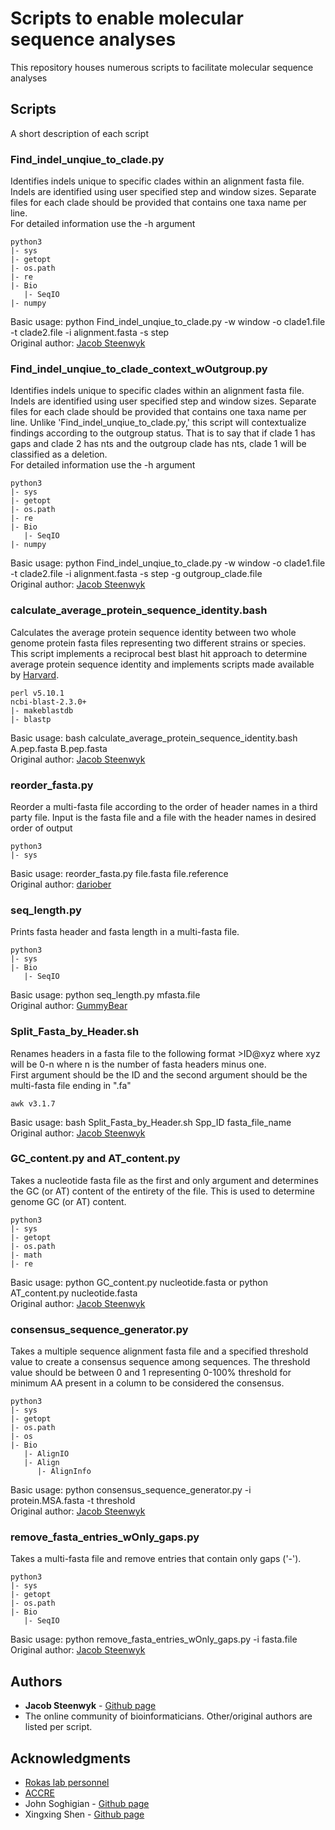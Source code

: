 # Scripts to enable molecular sequence analyses

This repository houses numerous scripts to facilitate molecular sequence analyses

## Scripts

A short description of each script

### Find_indel_unqiue_to_clade.py
Identifies indels unique to specific clades within an alignment fasta file.
Indels are identified using user specified step and window sizes.
Separate files for each clade should be provided that contains one taxa name
per line. <br />
For detailed information use the -h argument <br />
```
python3
|- sys
|- getopt
|- os.path
|- re
|- Bio
   |- SeqIO
|- numpy
```
Basic usage: python Find_indel_unqiue_to_clade.py -w window -o clade1.file -t clade2.file -i alignment.fasta -s step <br />
Original author: [Jacob Steenwyk](https://jlsteenwyk.github.io/)

### Find_indel_unqiue_to_clade_context_wOutgroup.py
Identifies indels unique to specific clades within an alignment fasta file.
Indels are identified using user specified step and window sizes.
Separate files for each clade should be provided that contains one taxa name
per line. Unlike 'Find_indel_unqiue_to_clade.py,' this script will contextualize
findings according to the outgroup status. That is to say that if clade 1 has gaps 
and clade 2 has nts and the outgroup clade has nts, clade 1 will be classified as 
a deletion. <br />
For detailed information use the -h argument <br />
```
python3
|- sys
|- getopt
|- os.path
|- re
|- Bio
   |- SeqIO
|- numpy
```
Basic usage: python Find_indel_unqiue_to_clade.py -w window -o clade1.file -t clade2.file -i alignment.fasta -s step -g outgroup_clade.file <br />
Original author: [Jacob Steenwyk](https://jlsteenwyk.github.io/)

### calculate_average_protein_sequence_identity.bash
Calculates the average protein sequence identity between two whole genome
protein fasta files representing two different strains or species. This
script implements a reciprocal best blast hit approach to determine average
protein sequence identity and implements scripts made available by [Harvard](http://archive.sysbio.harvard.edu/csb/resources/computational/scriptome/UNIX/Protocols/Sequences.html). <br />
```
perl v5.10.1
ncbi-blast-2.3.0+
|- makeblastdb
|- blastp
```
Basic usage: bash calculate_average_protein_sequence_identity.bash A.pep.fasta B.pep.fasta <br />
Original author: [Jacob Steenwyk](https://jlsteenwyk.github.io/)

### reorder_fasta.py
Reorder a multi-fasta file according to the order of header names in a third party file.
Input is the fasta file and a file with the header names in desired order of output
```
python3
|- sys
```
Basic usage: reorder_fasta.py file.fasta file.reference <br />
Original author: [dariober](http://seqanswers.com/forums/showthread.php?t=29558)

### seq_length.py
Prints fasta header and fasta length in a multi-fasta file.
```
python3
|- sys
|- Bio
   |- SeqIO
```
Basic usage: python seq_length.py mfasta.file <br />
Original author: [GummyBear](https://bioexpressblog.wordpress.com/2014/04/15/calculate-length-of-all-sequences-in-an-multi-fasta-file/)

### Split_Fasta_by_Header.sh
Renames headers in a fasta file to the following format >ID@xyz where 
xyz will be 0-n where n is the number of fasta headers minus one. <br /> 
First argument should be the ID and the second argument should be the multi-fasta file ending in ".fa"
```
awk v3.1.7
```
Basic usage: bash Split_Fasta_by_Header.sh Spp_ID fasta_file_name <br />
Original author: [Jacob Steenwyk](https://jlsteenwyk.github.io/)

### GC_content.py and AT_content.py
Takes a nucleotide fasta file as the first and only argument and determines the GC (or AT) content of the entirety of the file. This is used to determine genome GC (or AT) content.
```
python3
|- sys
|- getopt
|- os.path
|- math
|- re
```
Basic usage: python GC_content.py nucleotide.fasta or python AT_content.py nucleotide.fasta<br />
Original author: [Jacob Steenwyk](https://jlsteenwyk.github.io/)

### consensus_sequence_generator.py
Takes a multiple sequence alignment fasta file and a specified threshold value to create a consensus sequence among sequences. The threshold value should be between 0 and 1 representing 0-100% threshold for minimum AA present in a column to be considered the consensus.
```
python3
|- sys
|- getopt
|- os.path
|- os
|- Bio
   |- AlignIO
   |- Align
      |- AlignInfo
```
Basic usage: python consensus_sequence_generator.py -i protein.MSA.fasta -t threshold<br />
Original author: [Jacob Steenwyk](https://jlsteenwyk.github.io/)

### remove_fasta_entries_wOnly_gaps.py
Takes a multi-fasta file and remove entries that contain only gaps ('-').
```
python3
|- sys
|- getopt
|- os.path
|- Bio
   |- SeqIO
```
Basic usage: python remove_fasta_entries_wOnly_gaps.py -i fasta.file<br />
Original author: [Jacob Steenwyk](https://jlsteenwyk.github.io/)

## Authors

* **Jacob Steenwyk** - [Github page](https://jlsteenwyk.github.io/)
* The online community of bioinformaticians. Other/original authors are listed per script.

## Acknowledgments

* [Rokas lab personnel](https://as.vanderbilt.edu/rokaslab/people/)
* [ACCRE](http://www.accre.vanderbilt.edu/)
* John Soghigian - [Github page](http://www.vector-eco-evo.com/)
* Xingxing Shen - [Github page](https://xingxingshen.github.io/)

